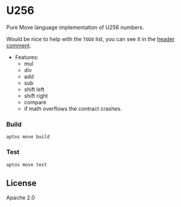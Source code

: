 # U256 

Pure Move language implementation of U256 numbers.

Would be nice to help with the `TODO` list, you can see it in the [header comment](sources/U256.move).

* Features:
  * mul
  * div
  * add
  * sub
  * shift left
  * shift right
  * compare
  * if math overflows the contract crashes.

### Build

    aptos move build

### Test

    aptos move test

## License

Apache 2.0
